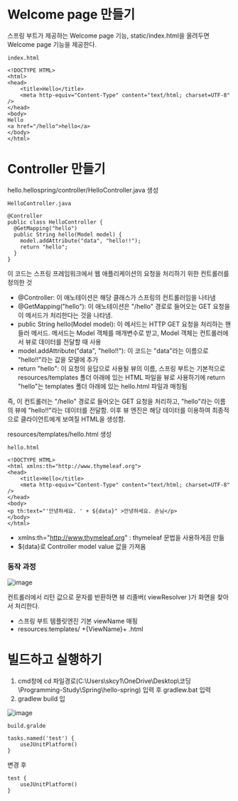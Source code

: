# Welcome page 만들기
스프링 부트가 제공하는 Welcome page 기능, static/index.html을 올려두면 Welcome page 기능을 제공한다.

`index.html`
```
<!DOCTYPE HTML>
<html>
<head>
    <title>Hello</title>
    <meta http-equiv="Content-Type" content="text/html; charset=UTF-8" />
</head>
<body>
Hello
<a href="/hello">hello</a>
</body>
</html>
```

# Controller 만들기
hello.hellospring/controller/HelloController.java 생성

`HelloController.java`
```
@Controller
public class HelloController {
  @GetMapping("hello")
  public String hello(Model model) {
    model.addAttribute("data", "hello!!");
    return "hello";
  }
}
```
이 코드는 스프링 프레임워크에서 웹 애플리케이션의 요청을 처리하기 위한 컨트롤러를 정의한 것
- @Controller: 이 애노테이션은 해당 클래스가 스프링의 컨트롤러임을 나타냄
- @GetMapping("hello"): 이 애노테이션은 "/hello" 경로로 들어오는 GET 요청을 이 메서드가 처리한다는 것을 나타냄. 
- public String hello(Model model): 이 메서드는 HTTP GET 요청을 처리하는 핸들러 메서드. 메서드는 Model 객체를 매개변수로 받고, Model 객체는 컨트롤러에서 뷰로 데이터를 전달할 때 사용
- model.addAttribute("data", "hello!!"): 이 코드는 "data"라는 이름으로 "hello!!"라는 값을 모델에 추가
- return "hello": 이 요청의 응답으로 사용될 뷰의 이름,  스프링 부트는 기본적으로 resources/templates 폴더 아래에 있는 HTML 파일을 뷰로 사용하기에 return "hello"는 templates 폴더 아래에 있는 hello.html 파일과 매칭됨

즉, 이 컨트롤러는 "/hello" 경로로 들어오는 GET 요청을 처리하고, "hello"라는 이름의 뷰에 "hello!!"라는 데이터를 전달함. 이후 뷰 엔진은 해당 데이터를 이용하여 최종적으로 클라이언트에게 보여질 HTML을 생성함.

resources/templates/hello.html 생성

`hello.html`
```
<!DOCTYPE HTML>
<html xmlns:th="http://www.thymeleaf.org">
<head>
    <title>Hello</title>
    <meta http-equiv="Content-Type" content="text/html; charset=UTF-8" />
</head>
<body>
<p th:text="'안녕하세요. ' + ${data}" >안녕하세요. 손님</p>
</body>
</html>
```
- xmlns:th="http://www.thymeleaf.org" : thymeleaf 문법을 사용하게끔 만듦
- ${data}로 Controller model value 값을 가져옴

### 동작 과정
![image](https://github.com/skcy1515/Programming-Study/assets/140364849/fbec8ad8-1a2e-4712-a7f0-1a3aad646600)

컨트롤러에서 리턴 값으로 문자를 반환하면 뷰 리졸버( viewResolver )가 화면을 찾아서 처리한다.
- 스프링 부트 템플릿엔진 기본 viewName 매핑
- resources:templates/ +{ViewName}+ .html

# 빌드하고 실행하기
1. cmd창에 cd 파일경로(C:\Users\skcy1\OneDrive\Desktop\코딩\Programming-Study\Spring\hello-spring) 입력 후 gradlew.bat 입력
2. gradlew build 입

![image](https://github.com/skcy1515/Programming-Study/assets/140364849/c291202d-de0b-4c36-8629-ad41467f49e7)





`build.gralde`
```
tasks.named('test') {
	useJUnitPlatform()
}
```
변경 후
```
test {
	useJUnitPlatform()
}
```
